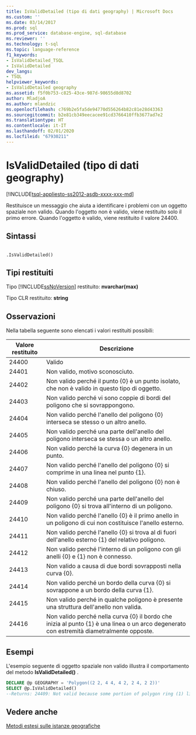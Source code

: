 ```yaml
---
title: IsValidDetailed (tipo di dati geography) | Microsoft Docs
ms.custom: ''
ms.date: 03/14/2017
ms.prod: sql
ms.prod_service: database-engine, sql-database
ms.reviewer: ''
ms.technology: t-sql
ms.topic: language-reference
f1_keywords:
- IsValidDetailed_TSQL
- IsValidDetailed
dev_langs:
- TSQL
helpviewer_keywords:
- IsValidDetailed geography
ms.assetid: f5f0b753-c825-43ce-987d-98655d8d8702
author: MladjoA
ms.author: mlandzic
ms.openlocfilehash: c769b2e5fa5de94770d556264b82c81e28d43363
ms.sourcegitcommit: b2e81cb349eecacee91cd3766410ffb3677ad7e2
ms.translationtype: HT
ms.contentlocale: it-IT
ms.lasthandoff: 02/01/2020
ms.locfileid: "67930211"
---
```

# <a name="isvaliddetailed-geography-data-type"></a>IsValidDetailed (tipo di dati geography)
[!INCLUDE[tsql-appliesto-ss2012-asdb-xxxx-xxx-md](../../includes/tsql-appliesto-ss2012-asdb-xxxx-xxx-md.md)]

  Restituisce un messaggio che aiuta a identificare i problemi con un oggetto spaziale non valido. Quando l'oggetto non è valido, viene restituito solo il primo errore. Quando l'oggetto è valido, viene restituito il valore 24400.  
  
## <a name="syntax"></a>Sintassi  
  
```  
  
.IsValidDetailed()  
```  
  
## <a name="return-types"></a>Tipi restituiti  
 Tipo [!INCLUDE[ssNoVersion](../../includes/ssnoversion-md.md)] restituito: **nvarchar(max)**  
  
 Tipo CLR restituito: **string**  
  
## <a name="remarks"></a>Osservazioni  
 Nella tabella seguente sono elencati i valori restituiti possibili:  
  
|Valore restituito|Descrizione|  
|------------------|-----------------|  
|24400|Valido|  
|24401|Non valido, motivo sconosciuto.|  
|24402|Non valido perché il punto {0} è un punto isolato, che non è valido in questo tipo di oggetto.|  
|24403|Non valido perché vi sono coppie di bordi del poligono che si sovrappongono.|  
|24404|Non valido perché l'anello del poligono {0} interseca se stesso o un altro anello.|  
|24405|Non valido perché una parte dell'anello del poligono interseca se stessa o un altro anello.|  
|24406|Non valido perché la curva {0} degenera in un punto.|  
|24407|Non valido perché l'anello del poligono {0} si comprime in una linea nel punto {1}.|  
|24408|Non valido perché l'anello del poligono {0} non è chiuso.|  
|24409|Non valido perché una parte dell'anello del poligono {0} si trova all'interno di un poligono.|  
|24410|Non valido perché l'anello {0} è il primo anello in un poligono di cui non costituisce l'anello esterno.|  
|24411|Non valido perché l'anello {0} si trova al di fuori dell'anello esterno {1} del relativo poligono.|  
|24412|Non valido perché l'interno di un poligono con gli anelli {0} e {1} non è connesso.|  
|24413|Non valido a causa di due bordi sovrapposti nella curva {0}.|  
|24414|Non valido perché un bordo della curva {0} si sovrappone a un bordo della curva {1}.|  
|24415|Non valido perché in qualche poligono è presente una struttura dell'anello non valida.|  
|24416|Non valido perché nella curva {0} il bordo che inizia al punto {1} è una linea o un arco degenerato con estremità diametralmente opposte.|  
  
## <a name="examples"></a>Esempi  
 L'esempio seguente di oggetto spaziale non valido illustra il comportamento del metodo **IsValidDetailed()** .  
  
```sql  
DECLARE @p GEOGRAPHY = 'Polygon((2 2, 4 4, 4 2, 2 4, 2 2))'  
SELECT @p.IsValidDetailed()  
--Returns: 24409: Not valid because some portion of polygon ring (1) lies in the interior of a polygon.  
```  
  
## <a name="see-also"></a>Vedere anche  
 [Metodi estesi sulle istanze geografiche](../../t-sql/spatial-geography/extended-methods-on-geography-instances.md)  
  
  
